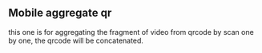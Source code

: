 Mobile aggregate qr
-------
this one is for aggregating the fragment of video from qrcode by scan one by one, the qrcode will be concatenated.

